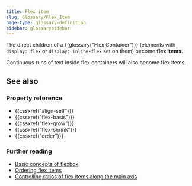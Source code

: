 ```yaml
---
title: Flex item
slug: Glossary/Flex_Item
page-type: glossary-definition
sidebar: glossarysidebar
---
```


The direct children of a {{glossary("Flex Container")}} (elements with `display: flex` or `display: inline-flex` set on them) become **flex items**.

Continuous runs of text inside flex containers will also become flex items.

## See also

### Property reference

- {{cssxref("align-self")}}
- {{cssxref("flex-basis")}}
- {{cssxref("flex-grow")}}
- {{cssxref("flex-shrink")}}
- {{cssxref("order")}}

### Further reading

- [Basic concepts of flexbox](/en-US/docs/Web/CSS/CSS_flexible_box_layout/Basic_concepts_of_flexbox)
- [Ordering flex items](/en-US/docs/Web/CSS/CSS_flexible_box_layout/Ordering_flex_items)
- [Controlling ratios of flex items along the main axis](/en-US/docs/Web/CSS/CSS_flexible_box_layout/Controlling_ratios_of_flex_items_along_the_main_axis)
